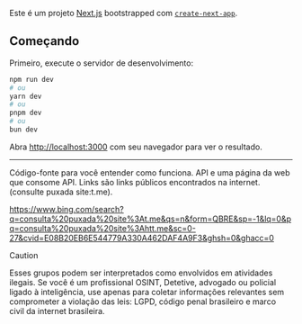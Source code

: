 Este é um projeto [Next.js](https://nextjs.org) bootstrapped com [`create-next-app`](https://github.com/vercel/next.js/tree/canary/packages/create-next-app).

## Começando

Primeiro, execute o servidor de desenvolvimento:

```bash
npm run dev
# ou
yarn dev
# ou
pnpm dev
# ou
bun dev
```

Abra [http://localhost:3000](http://localhost:3000) com seu navegador para ver o resultado.

---

Código-fonte para você entender como funciona. API e uma página da web que consome API. Links são links públicos encontrados na internet. (consulte puxada site:t.me).

 https://www.bing.com/search?q=consulta%20puxada%20site%3At.me&qs=n&form=QBRE&sp=-1&lq=0&pq=consulta%20puxada%20site%3Ahtt.me&sc=0-27&cvid=E08B20EB6E544779A330A462DAF4A9F3&ghsh=0&ghacc=0

> [!caution]
> Esses grupos podem ser interpretados como envolvidos em atividades ilegais. Se você é um profissional OSINT, Detetive, advogado ou policial ligado à inteligência, use apenas para coletar informações relevantes sem comprometer a violação das leis: LGPD, código penal brasileiro e marco civil da internet brasileira.
